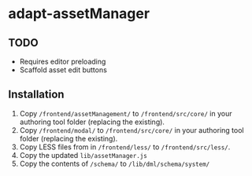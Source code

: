# adapt-assetManager

## TODO
- Requires editor preloading
- Scaffold asset edit buttons

## Installation

1. Copy `/frontend/assetManagement/` to `/frontend/src/core/` in your authoring tool folder (replacing the existing).
2. Copy `/frontend/modal/` to `/frontend/src/core/` in your authoring tool folder (replacing the existing).
3. Copy LESS files from in `/frontend/less/` to `/frontend/src/less/`.
4. Copy the updated `lib/assetManager.js`
5. Copy the contents of `/schema/` to `/lib/dml/schema/system/`

